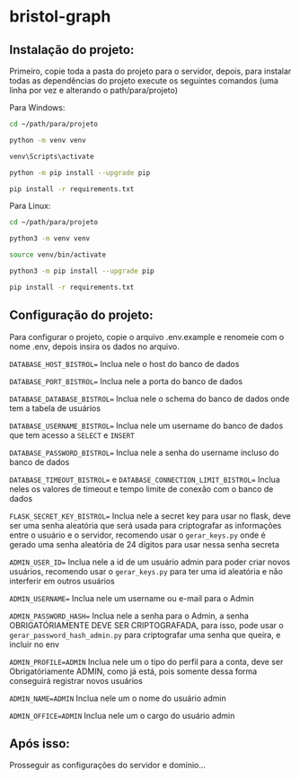 # bristol-graph

## Instalação do projeto:

Primeiro, copie toda a pasta do projeto para o servidor, depois, para instalar todas as dependências do projeto execute os seguintes comandos (uma linha por vez e alterando o path/para/projeto)

Para Windows:
```sh
cd ~/path/para/projeto

python -m venv venv

venv\Scripts\activate

python -m pip install --upgrade pip

pip install -r requirements.txt
```

Para Linux:
```sh
cd ~/path/para/projeto

python3 -m venv venv

source venv/bin/activate

python3 -m pip install --upgrade pip

pip install -r requirements.txt
```

## Configuração do projeto:

Para configurar o projeto, copie o arquivo .env.example e renomeie com o nome .env, depois insira os dados no arquivo.

``
DATABASE_HOST_BISTROL=
``
Inclua nele o host do banco de dados

``
DATABASE_PORT_BISTROL=
``
Inclua nele a porta do banco de dados

``
DATABASE_DATABASE_BISTROL=
``
Inclua nele o schema do banco de dados onde tem a tabela de usuários

``
DATABASE_USERNAME_BISTROL=
``
Inclua nele um username do banco de dados que tem acesso a ``SELECT`` e ``INSERT``

``
DATABASE_PASSWORD_BISTROL=
``
Inclua nele a senha do username incluso do banco de dados

``
DATABASE_TIMEOUT_BISTROL=
`` e 
``
DATABASE_CONNECTION_LIMIT_BISTROL=
``
Inclua neles os valores de timeout e tempo limite de conexão com o banco de dados

``
FLASK_SECRET_KEY_BISTROL=
``
Inclua nele a secret key para usar no flask, deve ser uma senha aleatória que será usada para criptografar as informações entre o usuário e o servidor, recomendo usar o ``gerar_keys.py`` onde é gerado uma senha aleatória de 24 dígitos para usar nessa senha secreta

``
ADMIN_USER_ID=
``
Inclua nele a id de um usuário admin para poder criar novos usuários, recomendo usar o ``gerar_keys.py`` para ter uma id aleatória e não interferir em outros usuários

``
ADMIN_USERNAME=
``
Inclua nele um username ou e-mail para o Admin

``
ADMIN_PASSWORD_HASH=
``
Inclua nele a senha para o Admin, a senha OBRIGATÓRIAMENTE DEVE SER CRIPTOGRAFADA, para isso, pode usar o ``gerar_password_hash_admin.py`` para criptografar uma senha que queira, e incluir no env

``
ADMIN_PROFILE=ADMIN
``
Inclua nele um o tipo do perfil para a conta, deve ser Obrigatóriamente ADMIN, como já está, pois somente dessa forma conseguirá registrar novos usuários

``
ADMIN_NAME=ADMIN
``
Inclua nele um o nome do usuário admin

``
ADMIN_OFFICE=ADMIN
``
Inclua nele um o cargo do usuário admin

## Após isso:

Prosseguir as configurações do servidor e domínio...